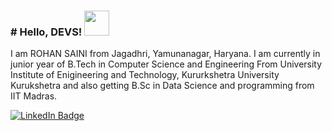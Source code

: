 <h3> # Hello, DEVS! <img src="https://raw.githubusercontent.com/MartinHeinz/MartinHeinz/master/wave.gif" width="40px"> </h3>
I am ROHAN SAINI from Jagadhri, Yamunanagar, Haryana. I am currently in junior year of B.Tech in Computer Science and Engineering From University Institute of Enigineering and Technology, Kururkshetra University Kurukshetra and also getting B.Sc in Data Science and programming from IIT Madras.

[![LinkedIn Badge](https://img.shields.io/badge/LinkedIn-Profile-informational?style=flat&logo=linkedin&logoColor=white&color=0D76A8)](https://www.linkedin.com/in/rohan-saini-22b461201//)
